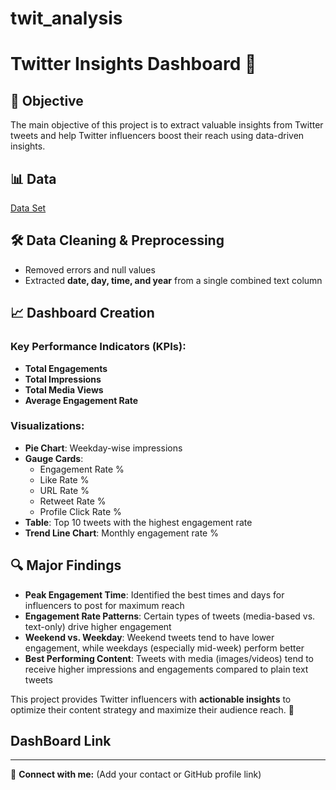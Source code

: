 # twit_analysis
# Twitter Insights Dashboard 🚀  

## 📌 Objective  
The main objective of this project is to extract valuable insights from Twitter tweets and help Twitter influencers boost their reach using data-driven insights.  

## 📊 Data  
<a href="https://github.com/SAIABHILASHKARRI37/twit_analysis/blob/main/Tweet.xlsx">Data Set</a> 

## 🛠 Data Cleaning & Preprocessing  
- Removed errors and null values  
- Extracted **date, day, time, and year** from a single combined text column  

## 📈 Dashboard Creation  
### Key Performance Indicators (KPIs):  
- **Total Engagements**  
- **Total Impressions**  
- **Total Media Views**  
- **Average Engagement Rate**  

### Visualizations:  
- **Pie Chart**: Weekday-wise impressions  
- **Gauge Cards**:  
  - Engagement Rate %  
  - Like Rate %  
  - URL Rate %  
  - Retweet Rate %  
  - Profile Click Rate %  
- **Table**: Top 10 tweets with the highest engagement rate  
- **Trend Line Chart**: Monthly engagement rate %  

## 🔍 Major Findings  
- **Peak Engagement Time**: Identified the best times and days for influencers to post for maximum reach  
- **Engagement Rate Patterns**: Certain types of tweets (media-based vs. text-only) drive higher engagement  
- **Weekend vs. Weekday**: Weekend tweets tend to have lower engagement, while weekdays (especially mid-week) perform better  
- **Best Performing Content**: Tweets with media (images/videos) tend to receive higher impressions and engagements compared to plain text tweets  

This project provides Twitter influencers with **actionable insights** to optimize their content strategy and maximize their audience reach. 🚀  
<a href="https://github.com/SAIABHILASHKARRI37/twit_analysis/blob/main/Screenshot%202025-02-08%20224638.png"></a>
 ## DashBoard Link
 <a href="https://github.com/SAIABHILASHKARRI37/twit_analysis/blob/main/Twit_pro.pbix"></a>

---
🔗 **Connect with me:** (Add your contact or GitHub profile link)
